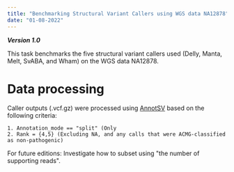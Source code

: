 ```yaml
---
title: "Benchmarking Structural Variant Callers using WGS data NA12878"
date: "01-08-2022"
---
```

***Version 1.0***

This task benchmarks the five structural variant callers used (Delly, Manta, Melt, SvABA, and Wham) on the WGS data NA12878.

# Data processing

Caller outputs (.vcf.gz) were processed using [AnnotSV](https://lbgi.fr/AnnotSV/) based on the following criteria:

	1. Annotation_mode == "split" (Only
	2. Rank = {4,5} (Excluding NA, and any calls that were ACMG-classified as non-pathogenic)

For future editions: Investigate how to subset using "the number of supporting reads".

